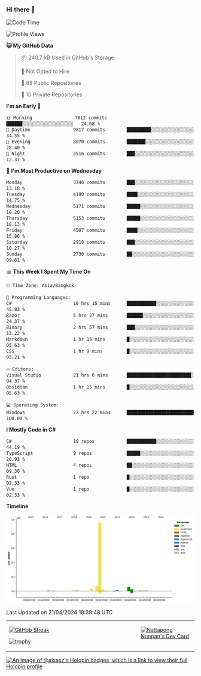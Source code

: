 ### Hi there 👋

<!--START_SECTION:waka-->
![Code Time](http://img.shields.io/badge/Code%20Time-1%2C558%20hrs%2058%20mins-blue)

![Profile Views](http://img.shields.io/badge/Profile%20Views-0-blue)

**🐱 My GitHub Data** 

> 📦 240.7 kB Used in GitHub's Storage 
 > 
> 🚫 Not Opted to Hire
 > 
> 📜 88 Public Repositories 
 > 
> 🔑 10 Private Repositories 
 > 
**I'm an Early 🐤** 

```text
🌞 Morning                7012 commits        ██████░░░░░░░░░░░░░░░░░░░   24.68 % 
🌆 Daytime                9817 commits        █████████░░░░░░░░░░░░░░░░   34.55 % 
🌃 Evening                8070 commits        ███████░░░░░░░░░░░░░░░░░░   28.40 % 
🌙 Night                  3516 commits        ███░░░░░░░░░░░░░░░░░░░░░░   12.37 % 
```
📅 **I'm Most Productive on Wednesday** 

```text
Monday                   3746 commits        ███░░░░░░░░░░░░░░░░░░░░░░   13.18 % 
Tuesday                  4190 commits        ████░░░░░░░░░░░░░░░░░░░░░   14.75 % 
Wednesday                5171 commits        █████░░░░░░░░░░░░░░░░░░░░   18.20 % 
Thursday                 5153 commits        █████░░░░░░░░░░░░░░░░░░░░   18.13 % 
Friday                   4507 commits        ████░░░░░░░░░░░░░░░░░░░░░   15.86 % 
Saturday                 2918 commits        ███░░░░░░░░░░░░░░░░░░░░░░   10.27 % 
Sunday                   2730 commits        ██░░░░░░░░░░░░░░░░░░░░░░░   09.61 % 
```


📊 **This Week I Spent My Time On** 

```text
🕑︎ Time Zone: Asia/Bangkok

💬 Programming Languages: 
C#                       10 hrs 15 mins      ███████████░░░░░░░░░░░░░░   45.83 % 
Razor                    5 hrs 27 mins       ██████░░░░░░░░░░░░░░░░░░░   24.37 % 
Binary                   2 hrs 57 mins       ███░░░░░░░░░░░░░░░░░░░░░░   13.22 % 
Markdown                 1 hr 15 mins        █░░░░░░░░░░░░░░░░░░░░░░░░   05.63 % 
CSS                      1 hr 9 mins         █░░░░░░░░░░░░░░░░░░░░░░░░   05.21 % 

🔥 Editors: 
Visual Studio            21 hrs 6 mins       ████████████████████████░   94.37 % 
Obsidian                 1 hr 15 mins        █░░░░░░░░░░░░░░░░░░░░░░░░   05.63 % 

💻 Operating System: 
Windows                  22 hrs 22 mins      █████████████████████████   100.00 % 
```

**I Mostly Code in C#** 

```text
C#                       19 repos            ███████████░░░░░░░░░░░░░░   44.19 % 
TypeScript               9 repos             █████░░░░░░░░░░░░░░░░░░░░   20.93 % 
HTML                     4 repos             ██░░░░░░░░░░░░░░░░░░░░░░░   09.30 % 
Rust                     1 repo              █░░░░░░░░░░░░░░░░░░░░░░░░   02.33 % 
Vue                      1 repo              █░░░░░░░░░░░░░░░░░░░░░░░░   02.33 % 
```



**Timeline**

![Lines of Code chart](https://raw.githubusercontent.com/aixasz/aixasz/main/assets/bar_graph.png)


 Last Updated on 21/04/2024 18:38:48 UTC
<!--END_SECTION:waka-->

<table>
<tr>
<td width="70%" valign="top">
 
 [![GitHub Streak](http://github-readme-streak-stats.herokuapp.com?user=aixasz&theme=github-dark&hide_border=true&date_format=%5BY%20%5DM%20j)](https://git.io/streak-stats)

 [![trophy](https://github-profile-trophy.vercel.app/?username=aixasz&theme=onedark)](https://github.com/ryo-ma/github-profile-trophy)
 </td>
<td width="30%" valign="top">
 
<a href="https://app.daily.dev/aixasz"><img src="https://api.daily.dev/devcards/403207936e6547c9a85ea449e9f3abe8.png?r=re8" alt="Nattapong Nunpan's Dev Card"/></a>

 </td>
</tr>
</table>

[![An image of @aixasz's Holopin badges, which is a link to view their full Holopin profile](https://holopin.me/aixasz)](https://holopin.io/@aixasz)
 
